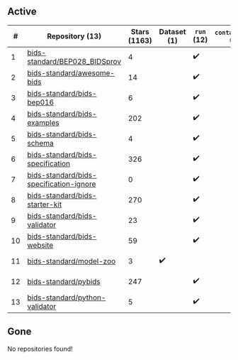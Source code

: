 ## Active
| # | Repository (13) | Stars (1163) | Dataset (1) | `run` (12) | `containers-run` | Last Modified |
| --- | --- | --- | --- | --- | --- | --- |
| 1 | [bids-standard/BEP028_BIDSprov](https://github.com/bids-standard/BEP028_BIDSprov) | 4 |  | :heavy_check_mark: |  | 2025-07-15 13:21:55+00:00 |
| 2 | [bids-standard/awesome-bids](https://github.com/bids-standard/awesome-bids) | 14 |  | :heavy_check_mark: |  | 2025-10-13 20:07:52+00:00 |
| 3 | [bids-standard/bids-bep016](https://github.com/bids-standard/bids-bep016) | 6 |  | :heavy_check_mark: |  | 2025-09-15 18:26:06+00:00 |
| 4 | [bids-standard/bids-examples](https://github.com/bids-standard/bids-examples) | 202 |  | :heavy_check_mark: |  | 2025-10-13 15:23:27+00:00 |
| 5 | [bids-standard/bids-schema](https://github.com/bids-standard/bids-schema) | 4 |  | :heavy_check_mark: |  | 2025-10-15 01:55:47+00:00 |
| 6 | [bids-standard/bids-specification](https://github.com/bids-standard/bids-specification) | 326 |  | :heavy_check_mark: |  | 2025-10-14 15:37:22+00:00 |
| 7 | [bids-standard/bids-specification-ignore](https://github.com/bids-standard/bids-specification-ignore) | 0 |  | :heavy_check_mark: |  | 2022-07-14 19:58:22+00:00 |
| 8 | [bids-standard/bids-starter-kit](https://github.com/bids-standard/bids-starter-kit) | 270 |  | :heavy_check_mark: |  | 2025-02-21 16:36:13+00:00 |
| 9 | [bids-standard/bids-validator](https://github.com/bids-standard/bids-validator) | 23 |  | :heavy_check_mark: |  | 2025-10-21 15:15:24+00:00 |
| 10 | [bids-standard/bids-website](https://github.com/bids-standard/bids-website) | 59 |  | :heavy_check_mark: |  | 2025-10-17 16:33:09+00:00 |
| 11 | [bids-standard/model-zoo](https://github.com/bids-standard/model-zoo) | 3 | :heavy_check_mark: |  |  | 2023-08-07 18:42:26+00:00 |
| 12 | [bids-standard/pybids](https://github.com/bids-standard/pybids) | 247 |  | :heavy_check_mark: |  | 2025-10-13 13:29:14+00:00 |
| 13 | [bids-standard/python-validator](https://github.com/bids-standard/python-validator) | 5 |  | :heavy_check_mark: |  | 2025-10-13 23:23:28+00:00 |

## Gone
No repositories found!
